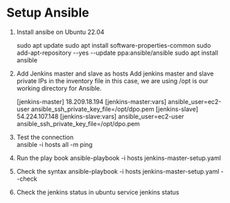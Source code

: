 
# Setup Ansible

1. Install ansibe on Ubuntu 22.04 

   sudo apt update
   sudo apt install software-properties-common
   sudo add-apt-repository --yes --update ppa:ansible/ansible
   sudo apt install ansible


2. Add Jenkins master and slave as hosts 
Add jenkins master and slave private IPs in the inventory file 
in this case, we are using /opt is our working directory for Ansible. 
   
    [jenkins-master]
    18.209.18.194
    [jenkins-master:vars]
    ansible_user=ec2-user
    ansible_ssh_private_key_file=/opt/dpo.pem
    [jenkins-slave]
    54.224.107.148
    [jenkins-slave:vars]
    ansible_user=ec2-user
    ansible_ssh_private_key_file=/opt/dpo.pem
   

1. Test the connection  
   ansible -i hosts all -m ping 
2. Run the play book
ansible-playbook -i hosts jenkins-master-setup.yaml
 3. Check the syntax
 ansible-playbook -i hosts jenkins-master-setup.yaml --check
 4. Check the jenkins status in ubuntu
 service jenkins status
